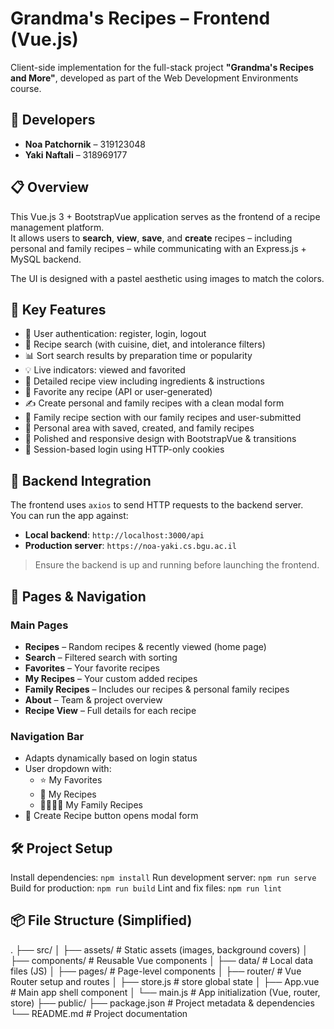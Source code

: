 # Grandma's Recipes – Frontend (Vue.js)

Client-side implementation for the full-stack project **"Grandma's Recipes and More"**, developed as part of the Web Development Environments course.

## 👥 Developers

- **Noa Patchornik** – 319123048  
- **Yaki Naftali** – 318969177

## 📋 Overview

This Vue.js 3 + BootstrapVue application serves as the frontend of a recipe management platform.  
It allows users to **search**, **view**, **save**, and **create** recipes – including personal and family recipes – while communicating with an Express.js + MySQL backend.

The UI is designed with a pastel aesthetic using images to match the colors.

## 🎯 Key Features

- 🔐 User authentication: register, login, logout
- 🔎 Recipe search (with cuisine, diet, and intolerance filters)
- 📊 Sort search results by preparation time or popularity
- 💡 Live indicators: viewed and favorited
- 🧾 Detailed recipe view including ingredients & instructions
- 🧡 Favorite any recipe (API or user-generated)
- ✍️ Create personal and family recipes with a clean modal form
- 📜 Family recipe section with our family recipes and user-submitted
- 📂 Personal area with saved, created, and family recipes
- 🎥 Polished and responsive design with BootstrapVue & transitions
- 🍪 Session-based login using HTTP-only cookies

## 🔗 Backend Integration

The frontend uses `axios` to send HTTP requests to the backend server.  
You can run the app against:

- **Local backend**: `http://localhost:3000/api`
- **Production server**: `https://noa-yaki.cs.bgu.ac.il`

> Ensure the backend is up and running before launching the frontend.

## 🧪 Pages & Navigation

### Main Pages

- **Recipes** – Random recipes & recently viewed (home page)
- **Search** – Filtered search with sorting
- **Favorites** – Your favorite recipes
- **My Recipes** – Your custom added recipes
- **Family Recipes** – Includes our recipes & personal family recipes
- **About** – Team & project overview
- **Recipe View** – Full details for each recipe

### Navigation Bar

- Adapts dynamically based on login status
- User dropdown with:
  - ⭐ My Favorites
  - 🧾 My Recipes
  - 👨‍👩‍👧‍👦 My Family Recipes
- 📝 Create Recipe button opens modal form


## 🛠️ Project Setup

Install dependencies:
    `npm install`
Run development server:
    `npm run serve`
Build for production:
    `npm run build`
Lint and fix files:
    `npm run lint`

## 📦 File Structure (Simplified)
.
├── src/
│   ├── assets/             # Static assets (images, background covers)
│   ├── components/         # Reusable Vue components
│   ├── data/               # Local data files (JS)
│   ├── pages/              # Page-level components
│   ├── router/             # Vue Router setup and routes
│   ├── store.js            # store global state
│   ├── App.vue             # Main app shell component
│   └── main.js             # App initialization (Vue, router, store)
├── public/
├── package.json            # Project metadata & dependencies
└── README.md               # Project documentation 


